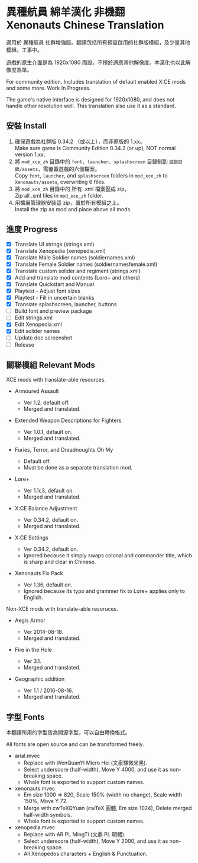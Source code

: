 # 異種航員 綿羊漢化 非機翻 <br> Xenonauts Chinese Translation #

適用於 異種航員 社群增強版。翻譯包括所有預設啟用的社群版模組，及少量其他模組。工事中。

遊戲的原生介面是為 1920x1080 而設，不擅於適應其他解像度。本漢化也以此解像度為準。

For community edition. Includes translation of default enabled X:CE mods and some more. Work In Progress.

The game's native interface is designed for 1920x1080, and does not handle other resolution well.
This translation also use it as a standard.

## 安裝 Install ##

1. 確保遊戲為社群版 0.34.2 （或以上），而非原版的 1.xx。 <br> Make sure game is Community Edition 0.34.2 (or up), NOT normal version 1.xx.
2. 將 `mod_xce_zh` 目錄中的 `font`、`launcher`、`splashscreen` 目錄制到 `遊戲目錄/assets`，需覆蓋遊戲的六個檔案。 <br> Copy `font`, `launcher`, and `splashscreen` folders in `mod_xce_zh` to `Xenonauts/assets`, overwriting 6 files.
3. 將 `mod_xce_zh` 目錄中的 所有 .xml 檔案壓成 zip。 <br> Zip all .xml files in `mod_xce_zh` folder.
4. 用擴展管理器安裝這 zip，置於所有模組之上。 <br> Install the zip as mod and place above all mods.

## 進度 Progress ##

* [x] Translate UI strings (strings.xml)
* [x] Translate Xenopedia (xenopedia.xml)
* [x] Translate Male Soldier names (soldiernames.xml)
* [x] Translate Female Soldier names (soldiernamesfemale.xml)
* [x] Translate custom solider and regiment (strings.xml)
* [x] Add and translate mod contents (Lore+ and others)
* [x] Translate Quickstart and Manual
* [x] Playtest - Adjust font sizes
* [x] Playtest - Fill in uncertain blanks
* [x] Translate splashscreen, launcher, buttons
* [ ] Build font and preview package
* [ ] Edit strings.xml
* [x] Edit Xenopedia.xml
* [x] Edit solider names
* [ ] Update doc screenshot
* [ ] Release

## 關聯模組 Relevant Mods ##

XCE mods with translate-able resources.

* Armoured Assault
  * Ver 1.2, default off.
  * Merged and translated.

* Extended Weapon Descriptions for Fighters
  * Ver 1.0.1, default on.
  * Merged and translated.

* Furies, Terror, and Dreadnoughts Oh My
  * Default off.
  * Must be done as a separate translation mod.

* Lore+
  * Ver 1.1c3, default on.
  * Merged and translated.

* X:CE Balance Adjustment
  * Ver 0.34.2, default on.
  * Merged and translated.

* X:CE Settings
  * Ver 0.34.2, default on.
  * Ignored because it simply swaps colonal and commander title, which is sharp and clear in Chinese.

* Xenonauts Fix Pack
  * Ver 1.36, default on.
  * Ignored because its typo and grammer fix to Lore+ applies only to English.

Non-XCE mods with translate-able resoruces.

* Aegis Armor
  * Ver 2014-08-18.
  * Merged and translated.

* Fire in the Hole
  * Ver 3.1.
  * Merged and translated.

* Geographic addition
  * Ver 1.1 / 2016-08-16.
  * Merged and translated.

## 字型 Fonts ##

本翻譯所用的字型皆為開源字型，可以自由轉換格式。

All fonts are open source and can be transformed freely.

* arial.mvec
  * Replace with WenQuanYi Micro Hei (文泉驛微米黑).
  * Select underscore (half-width), Move Y 4000, and use it as non-breaking space.
  * Whole font is exported to support custom names.
* xenonauts.mvec
  * Em size 1000 => 820, Scale 150% (width no change), Scale width 150%, Move Y 72.
  * Merge with cwTeXQYuan (cwTeX 圓體, Em size 1024), Delete merged half-width symbols.
  * Whole font is exported to support custom names.
* xenopedia.mvec
  * Replace with AR PL MingTi (文鼎 PL 明體).
  * Select underscore (half-width), Move Y 2000, and use it as non-breaking space.
  * All Xenopedos characters + English & Punctuation.